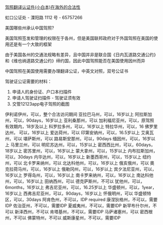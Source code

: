 [驾照翻译认证件(小白本)在海外的合法性](https://www.xiaohongshu.com/explore/6623e930000000001c005ca2)

虹口公证处 - 溧阳路 1112 号 - 65757266

美国哪些州承认中国驾照?

美国驾照签发和管理的权限在于各州，但是美国联邦政府对于外国驾照在美国的使用还是有一个大致的框架

由于美国各州的交通法规略有差异，且中国并非是联合国《日内瓦道路交通公约》和《维也纳道路交通公约》缔约国，因此中国驾照能否在美国使用因州而异

中国驾照在美国使用需要办理翻译公证，中英文对照，双号公证书

驾驶证公证需要的材料：
1. 申请人的身份证、户口本扫描件
2. 申请人驾驶证扫描件 - 驾驶证须有效
3. 交管12123app电子驾照的截图

伊利诺伊州，可以，整个合法访问期间
亚拉巴马州，可以，16岁以上
阿拉斯加州，可以，90days，16岁以上
亚利桑那州，可以
加利福尼亚州，可以，原驾照有效期内，18岁及以上
科罗拉多州，可以，16岁以上
特拉华州，可以，16
佛罗里达州， 可以，16岁以上
爱达荷州，可以
印第安纳州，可以，16.5岁以上
艾奥瓦州，可以
堪萨斯州，可以
路易斯安那州，可以，90days
缅因州，可以，16岁以上
马里兰州，可以
明尼苏达州，可以，15岁以上
密西西比州，可以，60days，18岁以上
密苏里州，可以，16岁以上
蒙大拿州，可以，15岁以上
内布拉斯加州，可以，30days
内华达州，可以，16岁以上
新墨西哥州，可以，15岁以上
纽约州，可以
北卡罗来纳州，可以
北达科他州，可以，16岁以上
俄亥俄州，可以
奧克拉荷马州，可以，16岁以上
俄勒冈州，可以，16岁以上
宾夕法尼亚州，可以，16岁以上
罗得岛州，可以，16岁以上
南卡罗来纳州，可以，16岁以上
南达科他州，可以，16岁以上
田纳西州，可以
德克萨斯州，不可以
犹他州，可以，6months，16岁以上
弗吉尼亚州，可以，16.25岁以上
华盛顿州，可以，1year，16岁以上
西弗吉尼亚州，可以，90days，16岁以上
怀俄明州，可以
华盛顿特区，可以，30days
阿肯色州，不可以，IDP required
康涅狄格州，不可以，需要IDP
佐治亚州，不可以，需要IDP
夏威夷州，不可以，需要IDP
新罕布什尔州，不可以
新泽西州，不可以
肯塔基州，不可以，需要IDP
马萨诸塞州，可以
密西根州，不可以
佛蒙特州，不可以
威斯康星州，不可以，需要IDP